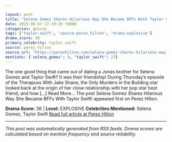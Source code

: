 ```yaml
---

layout: post
title: "Selena Gomez Shares Hilarious Way She Became BFFs With Taylor Swift!"""
date: 2025-08-07 17:19:20 +0000
categories: gossip
tags: ['taylor-swift', 'source-perez_hilton', 'drama-explosive']
drama_score: 36
primary_celebrity: taylor_swift
source: perez_hilton
source_url: "https://perezhilton.com/selena-gomez-shares-hilarious-way-taylor-swift-friendship-started/"""
mentions: {'selena_gomez': 9, 'taylor_swift': 27}
---
```


The one good thing that came out of dating a Jonas brother for Selena Gomez and Taylor Swift? It was their friendship! During Thursday’s episode of the Therapuss With Jake Shane, the Only Murders in the Building star looked back at the origin of her close relationship with her pop star best friend, and how [...] Read More... The post Selena Gomez Shares Hilarious Way She Became BFFs With Taylor Swift! appeared first on Perez Hilton.

**Drama Score:** 36 | **Level:** EXPLOSIVE **Celebrities Mentioned:** Selena Gomez, Taylor Swift [Read full article at Perez Hilton](https://perezhilton.com/selena-gomez-shares-hilarious-way-taylor-swift-friendship-started/)

---

*This post was automatically generated from RSS feeds. Drama scores are calculated based on mention frequency and source reliability.*